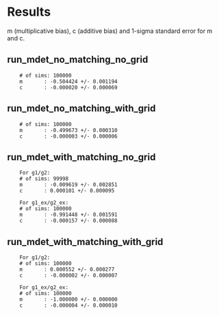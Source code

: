 # Results
m (multiplicative bias), c (additive bias) and 1-sigma standard error for m and c.

## run_mdet_no_matching_no_grid

```
    # of sims: 100000
    m       : -0.504424 +/- 0.001194
    c       : -0.000020 +/- 0.000069
```

## run_mdet_no_matching_with_grid

```
    # of sims: 100000
    m       : -0.499673 +/- 0.000310
    c       : -0.000003 +/- 0.000006
```

## run_mdet_with_matching_no_grid

```
    For g1/g2:
    # of sims: 99998
    m       : -0.009619 +/- 0.002851
    c       : 0.000101 +/- 0.000095
    
    For g1_ex/g2_ex:
    # of sims: 100000
    m       : -0.991448 +/- 0.001591
    c       : -0.000157 +/- 0.000088
```

## run_mdet_with_matching_with_grid

```
    For g1/g2:
    # of sims: 100000
    m       : 0.000552 +/- 0.000277
    c       : -0.000002 +/- 0.000007
    
    For g1_ex/g2_ex:
    # of sims: 100000
    m       : -1.000000 +/- 0.000000
    c       : -0.000004 +/- 0.000010
```
